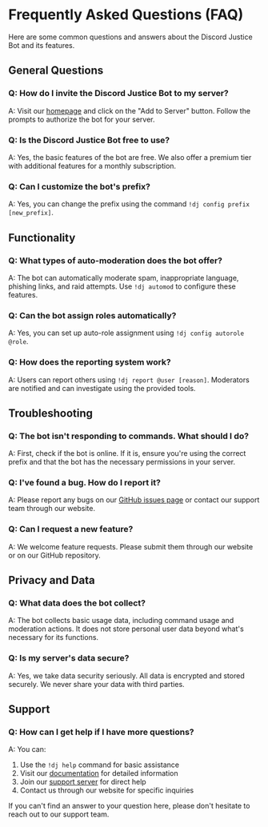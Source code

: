 # Frequently Asked Questions (FAQ)

Here are some common questions and answers about the Discord Justice Bot and its features.

## General Questions

### Q: How do I invite the Discord Justice Bot to my server?
A: Visit our [homepage](/) and click on the "Add to Server" button. Follow the prompts to authorize the bot for your server.

### Q: Is the Discord Justice Bot free to use?
A: Yes, the basic features of the bot are free. We also offer a premium tier with additional features for a monthly subscription.

### Q: Can I customize the bot's prefix?
A: Yes, you can change the prefix using the command `!dj config prefix [new_prefix]`.

## Functionality

### Q: What types of auto-moderation does the bot offer?
A: The bot can automatically moderate spam, inappropriate language, phishing links, and raid attempts. Use `!dj automod` to configure these features.

### Q: Can the bot assign roles automatically?
A: Yes, you can set up auto-role assignment using `!dj config autorole @role`.

### Q: How does the reporting system work?
A: Users can report others using `!dj report @user [reason]`. Moderators are notified and can investigate using the provided tools.

## Troubleshooting

### Q: The bot isn't responding to commands. What should I do?
A: First, check if the bot is online. If it is, ensure you're using the correct prefix and that the bot has the necessary permissions in your server.

### Q: I've found a bug. How do I report it?
A: Please report any bugs on our [GitHub issues page](https://github.com/discord-justice/bot/issues) or contact our support team through our website.

### Q: Can I request a new feature?
A: We welcome feature requests. Please submit them through our website or on our GitHub repository.

## Privacy and Data

### Q: What data does the bot collect?
A: The bot collects basic usage data, including command usage and moderation actions. It does not store personal user data beyond what's necessary for its functions.

### Q: Is my server's data secure?
A: Yes, we take data security seriously. All data is encrypted and stored securely. We never share your data with third parties.

## Support

### Q: How can I get help if I have more questions?
A: You can:
1. Use the `!dj help` command for basic assistance
2. Visit our [documentation](/docs) for detailed information
3. Join our [support server](https://discord.gg/discord-justice-support) for direct help
4. Contact us through our website for specific inquiries

If you can't find an answer to your question here, please don't hesitate to reach out to our support team.
